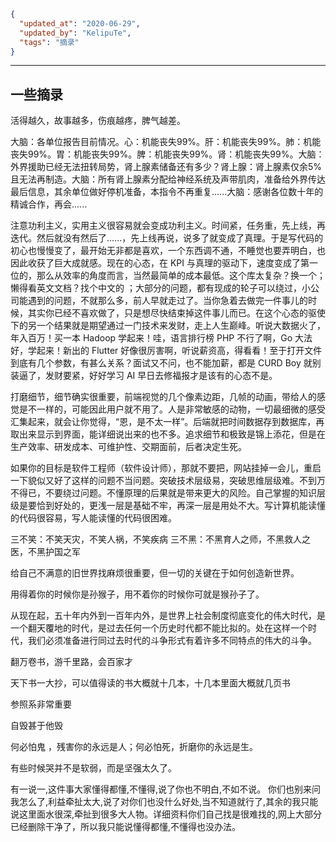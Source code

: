 ```json
{
  "updated_at": "2020-06-29",
  "updated_by": "KelipuTe",
  "tags": "摘录"
}
```

---

## 一些摘录

活得越久，故事越多，伤痕越疼，脾气越差。

大脑：各单位报告目前情况。心：机能丧失99%。肝：机能丧失99%。肺：机能丧失99%。胃：机能丧失99%。脾：机能丧失99%。肾：机能丧失99%。大脑：外界援助已经无法扭转局势，肾上腺素储备还有多少？肾上腺：肾上腺素仅余5%且无法再制造。大脑：所有肾上腺素分配给神经系统及声带肌肉，准备给外界传达最后信息，其余单位做好停机准备，本指令不再重复......大脑：感谢各位数十年的精诚合作，再会......

注意功利主义，实用主义很容易就会变成功利主义。时间紧，任务重，先上线，再迭代。然后就没有然后了......，先上线再说，说多了就变成了真理。于是写代码的初心也慢慢变了，最开始无非都是喜欢，一个东西调不通，不睡觉也要弄明白，也因此收获了巨大成就感。现在的心态，在 KPI 与真理的驱动下，速度变成了第一位的，那么从效率的角度而言，当然最简单的成本最低。这个库太复杂？换一个；懒得看英文文档？找个中文的 ；大部分的问题，都有现成的轮子可以绕过，小公司能遇到的问题，不就那么多，前人早就走过了。当你急着去做完一件事儿的时候，其实你已经不喜欢做了，只是想尽快结束掉这件事儿而已。在这个心态的驱使下的另一个结果就是期望通过一门技术来发财，走上人生巅峰。听说大数据火了，年入百万！买一本 Hadoop 学起来！哇，语言排行榜 PHP 不行了啊，Go 大法好，学起来！新出的 Flutter 好像很厉害啊，听说薪资高，得看看！至于打开文件到底有几个参数，有甚么关系？面试又不问，也不能加薪，都是 CURD Boy 就别装逼了，发财要紧，好好学习 AI 早日去修福报才是该有的心态不是。

打磨细节，细节确实很重要，前端视觉的几个像素边距，几帧的动画，带给人的感觉是不一样的，可能因此用户就不用了。人是非常敏感的动物，一切最细微的感受汇集起来，就会让你觉得，“恩，是不太一样”。后端就把时间数据存到数据库，再取出来显示到界面，能详细说出来的也不多。追求细节和极致是锦上添花，但是在生产效率、研发成本、可维护性、交期面前，后者决定生死。

如果你的目标是软件工程师（软件设计师），那就不要把，网站挂掉一会儿，重启一下貌似又好了这样的问题不当问题。突破技术层级易，突破思维层级难。不到万不得已，不要绕过问题。不懂原理的后果就是带来更大的风险。自己掌握的知识层级是要恰到好处的，更浅一层是基础不牢，再深一层是用处不大。写计算机能读懂的代码很容易，写人能读懂的代码很困难。

三不笑：不笑天灾，不笑人祸，不笑疾病
三不黑：不黑育人之师，不黑救人之医，不黑护国之军

给自己不满意的旧世界找麻烦很重要，但一切的关键在于如何创造新世界。

用得着你的时候你是孙猴子，用不着你的时候你可就是猴孙子了。

从现在起，五十年内外到一百年内外，是世界上社会制度彻底变化的伟大时代，是一个翻天覆地的时代，是过去任何一个历史时代都不能比拟的。处在这样一个时代，我们必须准备进行同过去时代的斗争形式有着许多不同特点的伟大的斗争。

翻万卷书，游千里路，会百家才

天下书一大抄，可以值得读的书大概就十几本，十几本里面大概就几页书

参照系非常重要

自毁甚于他毁

何必怕鬼 ，残害你的永远是人；何必怕死，折磨你的永远是生。

有些时候哭并不是软弱，而是坚强太久了。

有一说一,这件事大家懂得都懂,不懂得,说了你也不明白,不如不说。
你们也别来问我怎么了,利益牵扯太大,说了对你们也没什么好处,当不知道就行了,其余的我只能说这里面水很深,牵扯到很多大人物。详细资料你们自己找是很难找的,网上大部分已经删除干净了，所以我只能说懂得都懂,不懂得也没办法。